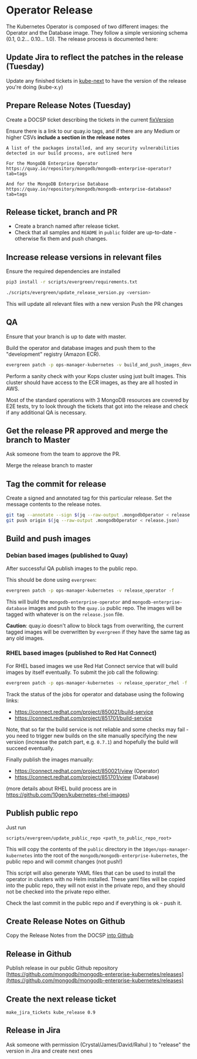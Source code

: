 # Operator Release

The Kubernetes Operator is composed of two different images: the Operator and
the Database image. They follow a simple versioning schema (0.1, 0.2... 0.10...
1.0). The release process is documented here:

## Update Jira to reflect the patches in the release (Tuesday)

Update any finished tickets in [kube-next](https://jira.mongodb.org/issues/?jql=project%20%3D%20CLOUDP%20AND%20component%20%3D%20Kubernetes%20AND%20status%20in%20(Resolved%2C%20Closed)%20and%20fixVersion%3D%20kube-next%20) to have the version of the release you're doing (kube-x.y)

## Prepare Release Notes (Tuesday)

Create a DOCSP ticket describing the tickets in the current [fixVersion](https://jira.mongodb.org/issues/?jql=project%20%3D%20CLOUDP%20AND%20component%20%3D%20Kubernetes%20AND%20status%20in%20(Resolved%2C%20Closed)%20and%20fixVersion%3D%20kube-next%20)

Ensure there is a link to our quay.io tags, and if there are any Medium or higher CSVs **include a section in the release notes**

```
A list of the packages installed, and any security vulnerabilities detected in our build process, are outlined here

For the MongoDB Enterprise Operator
https://quay.io/repository/mongodb/mongodb-enterprise-operator?tab=tags

And for the MongoDB Enterprise Database
https://quay.io/repository/mongodb/mongodb-enterprise-database?tab=tags
```

## Release ticket, branch and PR

* Create a branch named after release ticket.
* Check that all samples and `README` in `public` folder are up-to-date -
  otherwise fix them and push changes.

## Increase release versions in relevant files

Ensure the required dependencies are installed 
```bash
pip3 install -r scripts/evergreen/requirements.txt
```

```bash
./scripts/evergreen/update_release_version.py <version>
```
This will update all relevant files with a new version
Push the PR changes

## QA

Ensure that your branch is up to date with master.

Build the operator and database images and push them to the "development"
registry (Amazon ECR).

``` bash
evergreen patch -p ops-manager-kubernetes -v build_and_push_images_development -f
```

Perform a sanity check with your Kops cluster using just built images. This
cluster should have access to the ECR images, as they are all hosted in AWS.

Most of the standard operations with 3 MongoDB resources are covered by E2E tests, try to look 
through the tickets that got into the release and check if any additional QA is necessary. 

## Get the release PR approved and merge the branch to Master

Ask someone from the team to approve the PR.

Merge the release branch to master

## Tag the commit for release

Create a signed and annotated tag for this particular release. Set the message contents to the release notes.

```bash
git tag --annotate --sign $(jq --raw-output .mongodbOperator < release.json)
git push origin $(jq --raw-output .mongodbOperator < release.json)
```

## Build and push images

### Debian based images (published to Quay)

After successful QA publish images to the public repo.

This should be done using `evergreen`:

```bash
evergreen patch -p ops-manager-kubernetes -v release_operator -f
```

This will build the `mongodb-enterprise-operator` and
`mongodb-enterprise-database` images and push to the `quay.io` public
repo. The images will be tagged with whatever is on the `release.json` file.

**Caution**: quay.io doesn't allow to block tags from overwriting, the current tagged images will be overwritten by
`evergreen` if they have the same tag as any old images.

### RHEL based images (published to Red Hat Connect)

For RHEL based images we use Red Hat Connect service that will build images by itself eventually.
To submit the job call the following:

```bash
evergreen patch -p ops-manager-kubernetes -v release_operator_rhel -f
```

Track the status of the jobs for operator and database using the following links:

* https://connect.redhat.com/project/850021/build-service
* https://connect.redhat.com/project/851701/build-service

Note, that so far the build service is not reliable and some checks may fail - you need to trigger new builds on the
site manually specifying the new version (increase the patch part, e.g. `0.7.1`) and hopefully the build will succeed
eventually.

Finally publish the images manually:
* https://connect.redhat.com/project/850021/view (Operator)
* https://connect.redhat.com/project/851701/view (Database)

(more details about RHEL build process are in https://github.com/10gen/kubernetes-rhel-images)

## Publish public repo

Just run

    scripts/evergreen/update_public_repo <path_to_public_repo_root>

This will copy the contents of the `public` directory in the `10gen/ops-manager-kubernetes` into
the root of the `mongodb/mongodb-enterprise-kubernetes`, the public repo and will commit changes (not push!)

This script will also generate YAML files that can be used to install
the operator in clusters with no Helm installed. These yaml files will
be copied into the public repo, they will not exist in the private
repo, and they should not be checked into the private repo either. 

Check the last commit in the public repo and if everything is ok - push it.

## Create Release Notes on Github
Copy the Release Notes from the DOCSP [into Github](https://github.com/mongodb/mongodb-enterprise-kubernetes/releases/new)

## Release in Github

Publish release in our public Github repository
[https://github.com/mongodb/mongodb-enterprise-kubernetes/releases](https://github.com/mongodb/mongodb-enterprise-kubernetes/releases)

## Create the next release ticket

    make_jira_tickets kube_release 0.9

## Release in Jira

Ask someone with permission (Crystal/James/David/Rahul ) to "release" the version in Jira and create next ones
